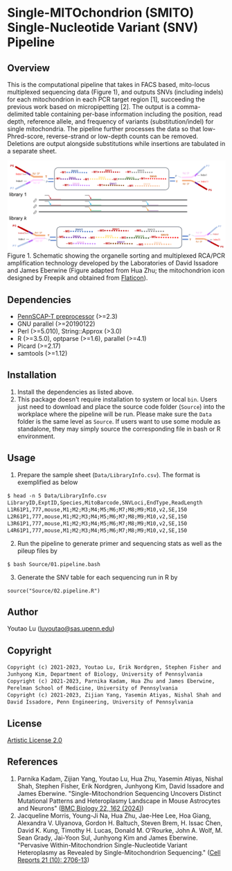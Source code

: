 # Single-MITOchondrion (SMITO) Single-Nucleotide Variant (SNV) Pipeline

## Overview
This is the computational pipeline that takes in FACS based, mito-locus multiplexed sequencing data (Figure 1), and outputs SNVs (including indels) for each mitochondrion in each PCR target region [1], succeeding the previous work based on micropipetting [2]. The output is a comma-delimited table containing per-base information including the position, read depth, reference allele, and frequency of variants (substitution/indel) for single mitochondria. The pipeline further processes the data so that low-Phred-score, reverse-strand or low-depth counts can be removed. Deletions are output alongside substitutions while insertions are tabulated in a separate sheet. 


![Figure 1](multiplex.png)
Figure 1. Schematic showing the organelle sorting and multiplexed RCA/PCR amplification technology developed by the Laboratories of David Issadore and James Eberwine (Figure adapted from Hua Zhu; the mitochondrion icon designed by Freepik and obtained from [Flaticon](https://www.flaticon.com/free-icon/mitochondria_4799064)).

## Dependencies
* [PennSCAP-T preprocessor](https://github.com/kimpenn/ngs-pipeline) (>=2.3)
* GNU parallel (>=20190122)
* Perl (>=5.010), String::Approx (>3.0)
* R (>=3.5.0), optparse (>=1.6), parallel (>=4.1)
* Picard (>=2.17)
* samtools (>=1.12)

## Installation
1. Install the dependencies as listed above.
2. This package doesn't require installation to system or local `bin`. Users just need to download and place the source code folder (`Source`) into the workplace where the pipeline will be run. Please make sure the `Data` folder is the same level as `Source`. If users want to use some module as standalone, they may simply source the corresponding file in bash or R environment. 

## Usage
1. Prepare the sample sheet (`Data/LibraryInfo.csv`). The format is exemplified as below
```
$ head -n 5 Data/LibraryInfo.csv
LibraryID,ExptID,Species,MitoBarcode,SNVLoci,EndType,ReadLength
L1R61P1,777,mouse,M1;M2;M3;M4;M5;M6;M7;M8;M9;M10,v2,SE,150
L2R61P1,777,mouse,M1;M2;M3;M4;M5;M6;M7;M8;M9;M10,v2,SE,150
L3R61P1,777,mouse,M1;M2;M3;M4;M5;M6;M7;M8;M9;M10,v2,SE,150
L4R61P1,777,mouse,M1;M2;M3;M4;M5;M6;M7;M8;M9;M10,v2,SE,150
```

2. Run the pipeline to generate primer and sequencing stats as well as the pileup files by 
```
$ bash Source/01.pipeline.bash
``` 

3. Generate the SNV table for each sequencing run in R by
```
source("Source/02.pipeline.R")
```

## Author
Youtao Lu (<luyoutao@sas.upenn.edu>)

## Copyright
```
Copyright (c) 2021-2023, Youtao Lu, Erik Nordgren, Stephen Fisher and Junhyong Kim, Department of Biology, University of Pennsylvania
Copyright (c) 2021-2023, Parnika Kadam, Hua Zhu and James Eberwine, Perelman School of Medicine, University of Pennsylvania
Copyright (c) 2021-2023, Zijian Yang, Yasemin Atiyas, Nishal Shah and David Issadore, Penn Engineering, University of Pennsylvania
```

## License
[Artistic License 2.0](https://opensource.org/license/artistic-2-0/)

## References
1. Parnika Kadam, Zijian Yang, Youtao Lu, Hua Zhu, Yasemin Atiyas, Nishal Shah, Stephen Fisher, Erik Nordgren, Junhyong Kim, David Issadore and James Eberwine. "Single-Mitochondrion Sequencing Uncovers Distinct Mutational Patterns and Heteroplasmy Landscape in Mouse Astrocytes and Neurons" ([BMC Biology 22, 162 (2024)](https://doi.org/10.1186/s12915-024-01953-7))
2. Jacqueline Morris, Young-Ji Na, Hua Zhu, Jae-Hee Lee, Hoa Giang, Alexandra V. Ulyanova, Gordon H. Baltuch, Steven Brem, H. Issac Chen, David K. Kung, Timothy H. Lucas, Donald M. O'Rourke, John A. Wolf, M. Sean Grady, Jai-Yoon Sul, Junhyong Kim and James Eberwine. "Pervasive Within-Mitochondrion Single-Nucleotide Variant Heteroplasmy as Revealed by Single-Mitochondrion Sequencing." ([Cell Reports 21 (10): 2706-13](https://doi.org/10.1016/j.celrep.2017.11.031))

